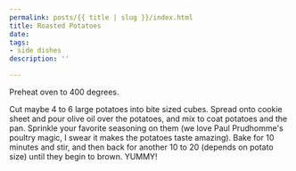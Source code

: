```yaml
---
permalink: posts/{{ title | slug }}/index.html
title: Roasted Potatoes
date: 
tags:
- side dishes
description: ''

---
```

Preheat oven to 400 degrees. 

Cut maybe 4 to 6 large potatoes into bite sized cubes. Spread onto cookie sheet and pour olive oil over the potatoes, and mix to coat potatoes and the pan. Sprinkle your favorite seasoning on them (we love Paul Prudhomme's poultry magic, I swear it makes the potatoes taste amazing). Bake for 10 minutes and stir, and then back for another 10 to 20 (depends on potato size) until they begin to brown. YUMMY! 